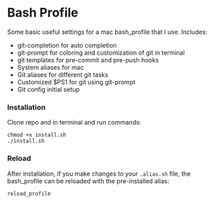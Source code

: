 # Bash Profile

Some basic useful settings for a mac bash_profile that I use. Includes:
* git-completion for auto completion
* git-prompt for coloring and customization of git in terminal
* git templates for pre-commit and pre-push hooks
* System aliases for mac
* Git aliases for different git tasks
* Customized $PS1 for git using git-prompt
* Git config initial setup


### Installation

Clone repo and in terminal and run commands:
```
chmod +x install.sh
./install.sh
```

### Reload
After installation, if you make changes to your `.alias.sh` file, the bash_profile can be reloaded with the pre-installed alias:
```
reload_profile
```
